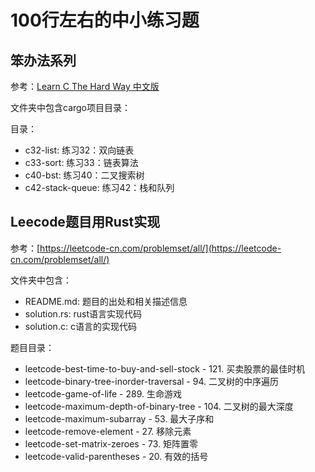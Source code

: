 # 100行左右的中小练习题

## 笨办法系列

参考：[Learn C The Hard Way 中文版](https://docs.kilvn.com/lcthw-zh/)

文件夹中包含cargo项目目录：

目录：

- c32-list: 练习32：双向链表
- c33-sort: 练习33：链表算法
- c40-bst: 练习40：二叉搜索树
- c42-stack-queue: 练习42：栈和队列

## Leecode题目用Rust实现

参考：[https://leetcode-cn.com/problemset/all/](https://leetcode-cn.com/problemset/all/)

文件夹中包含：

- README.md: 题目的出处和相关描述信息
- solution.rs: rust语言实现代码
- solution.c: c语言的实现代码

题目目录：

- leetcode-best-time-to-buy-and-sell-stock - 121. 买卖股票的最佳时机
- leetcode-binary-tree-inorder-traversal - 94. 二叉树的中序遍历
- leetcode-game-of-life - 289. 生命游戏
- leetcode-maximum-depth-of-binary-tree - 104. 二叉树的最大深度
- leetcode-maximum-subarray - 53. 最大子序和 
- leetcode-remove-element - 27. 移除元素
- leetcode-set-matrix-zeroes - 73. 矩阵置零
- leetcode-valid-parentheses - 20. 有效的括号